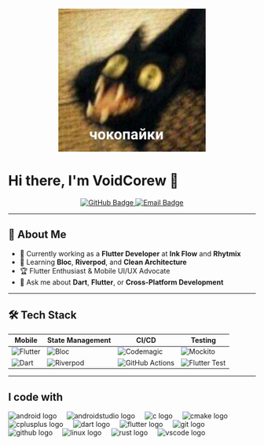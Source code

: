 <p align="center">
  <img src="https://raw.githubusercontent.com/VoidCorew/VoidCorew/main/banner.jpg" alt="Banner" width="300"/>
</p>

# Hi there, I'm VoidCorew 👋

<p align="center">
  <a href="https://github.com/VoidCorew">
    <img src="https://img.shields.io/badge/GitHub-VoidCorew-181717?style=for-the-badge&logo=github" alt="GitHub Badge"/>
  </a>
<!--   <a href="https://www.linkedin.com/in/moe-qwe-546751364/">
    <img src="https://img.shields.io/badge/LinkedIn-YourProfile-0077B5?style=for-the-badge&logo=linkedin" alt="LinkedIn Badge"/>
  </a> -->
  <a href="mailto:morwe747@gmail.com">
    <img src="https://img.shields.io/badge/Email-morwe747@gmail.com-D14836?style=for-the-badge&logo=gmail" alt="Email Badge"/>
  </a>
</p>

---

## 🚀 About Me
- 💼 Currently working as a **Flutter Developer** at **Ink Flow** and **Rhytmix**  
- 🌱 Learning **Bloc**, **Riverpod**, and **Clean Architecture**
- 🏆 Flutter Enthusiast & Mobile UI/UX Advocate
- 💬 Ask me about **Dart**, **Flutter**, or **Cross-Platform Development**  

---

## 🛠️ Tech Stack

| Mobile                  | State Management     | CI/CD                  | Testing               |
|-------------------------|----------------------|------------------------|-----------------------|
| ![Flutter][flutter]     | ![Bloc][bloc]        | ![Codemagic][codemagic]| ![Mockito][mockito]   |
| ![Dart][dart]           | ![Riverpod][riverpod]| ![GitHub Actions][gha] | ![Flutter Test][fl_test] |

[flutter]: https://img.shields.io/badge/Flutter-02569B?style=flat-square&logo=flutter&logoColor=white
[dart]: https://img.shields.io/badge/Dart-0175C2?style=flat-square&logo=dart&logoColor=white
[bloc]: https://img.shields.io/badge/Bloc-4A148C?style=flat-square&logo=bloc&logoColor=white
[riverpod]: https://img.shields.io/badge/Riverpod-000000?style=flat-square&logo=riverpod&logoColor=white
[codemagic]: https://img.shields.io/badge/Codemagic-000000?style=flat-square&logo=codemagic&logoColor=white
[gha]: https://img.shields.io/badge/GitHub%20Actions-2088FF?style=flat-square&logo=github-actions&logoColor=white
[fl_test]: https://img.shields.io/badge/Flutter%20Test-02569B?style=flat-square&logo=flutter&logoColor=white
[mockito]: https://img.shields.io/badge/Mockito-37474F?style=flat-square&logo=mockito&logoColor=white

---

<h2 align="left">I code with</h2>

<div align="left">
  <img src="https://cdn.jsdelivr.net/gh/devicons/devicon/icons/android/android-original.svg" height="40" alt="android logo"  />
  <img width="12" />
  <img src="https://cdn.jsdelivr.net/gh/devicons/devicon/icons/androidstudio/androidstudio-original.svg" height="40" alt="androidstudio logo"  />
  <img width="12" />
<!--   <img src="https://cdn.jsdelivr.net/gh/devicons/devicon/icons/apple/apple-original.svg" height="40" alt="apple logo"  />
  <img width="12" />
  <img src="https://cdn.jsdelivr.net/gh/devicons/devicon/icons/arduino/arduino-original.svg" height="40" alt="arduino logo"  />
  <img width="12" />
  <img src="https://cdn.jsdelivr.net/gh/devicons/devicon/icons/bash/bash-original.svg" height="40" alt="bash logo"  />
  <img width="12" /> -->
  <img src="https://cdn.jsdelivr.net/gh/devicons/devicon/icons/c/c-original.svg" height="40" alt="c logo"  />
  <img width="12" />
  <img src="https://cdn.jsdelivr.net/gh/devicons/devicon/icons/cmake/cmake-original.svg" height="40" alt="cmake logo"  />
  <img width="12" />
<!--   <img src="https://cdn.jsdelivr.net/gh/devicons/devicon/icons/chrome/chrome-original.svg" height="40" alt="chrome logo"  />
  <img width="12" />
  <img src="https://cdn.jsdelivr.net/gh/devicons/devicon/icons/codepen/codepen-original.svg" height="40" alt="codepen logo"  />
  <img width="12" /> -->
  <img src="https://cdn.jsdelivr.net/gh/devicons/devicon/icons/cplusplus/cplusplus-original.svg" height="40" alt="cplusplus logo"  />
  <img width="12" />
  <img src="https://cdn.jsdelivr.net/gh/devicons/devicon/icons/dart/dart-original.svg" height="40" alt="dart logo"  />
  <img width="12" />
<!--   <img src="https://cdn.jsdelivr.net/gh/devicons/devicon/icons/cucumber/cucumber-plain.svg" height="40" alt="cucumber logo"  />
  <img width="12" />
  <img src="https://cdn.jsdelivr.net/gh/devicons/devicon/icons/embeddedc/embeddedc-original.svg" height="40" alt="embeddedc logo"  />
  <img width="12" /> -->
  <img src="https://cdn.jsdelivr.net/gh/devicons/devicon/icons/flutter/flutter-original.svg" height="40" alt="flutter logo"  />
  <img width="12" />
<!--   <img src="https://cdn.jsdelivr.net/gh/devicons/devicon/icons/gentoo/gentoo-plain.svg" height="40" alt="gentoo logo"  />
  <img width="12" /> -->
  <img src="https://cdn.jsdelivr.net/gh/devicons/devicon/icons/git/git-original.svg" height="40" alt="git logo"  />
  <img width="12" />
  <img src="https://cdn.jsdelivr.net/gh/devicons/devicon/icons/github/github-original.svg" height="40" alt="github logo"  />
  <img width="12" />
  <img src="https://cdn.jsdelivr.net/gh/devicons/devicon/icons/linux/linux-original.svg" height="40" alt="linux logo"  />
  <img width="12" />
<!--   <img src="https://cdn.jsdelivr.net/gh/devicons/devicon/icons/nixos/nixos-original.svg" height="40" alt="nixos logo"  />
  <img width="12" /> -->
  <img src="https://cdn.jsdelivr.net/gh/devicons/devicon/icons/rust/rust-original.svg" height="40" alt="rust logo"  />
  <img width="12" />
<!--   <img src="https://cdn.jsdelivr.net/gh/devicons/devicon/icons/unrealengine/unrealengine-original.svg" height="40" alt="unrealengine logo"  />
  <img width="12" /> -->
<!--   <img src="https://cdn.jsdelivr.net/gh/devicons/devicon/icons/visualstudio/visualstudio-plain.svg" height="40" alt="visualstudio logo"  />
  <img width="12" /> -->
  <img src="https://cdn.jsdelivr.net/gh/devicons/devicon/icons/vscode/vscode-original.svg" height="40" alt="vscode logo"  />
  <img width="12" />
<!--   <img src="https://cdn.jsdelivr.net/gh/devicons/devicon/icons/windows8/windows8-original.svg" height="40" alt="windows8 logo"  /> -->
</div>

###
